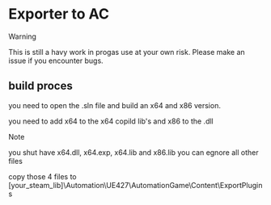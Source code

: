 # Exporter to AC

> [!WARNING]  
> This is still a havy work in progas use at your own risk.
> Please make an issue if you encounter bugs.

## build proces
you need to open the .sln file and build an x64 and x86 version.

you need to add x64 to the x64 copild lib's
and x86 to the .dll

> [!NOTE]
> you shut have x64.dll, x64.exp, x64.lib and x86.lib
> you can egnore all other files

copy those 4 files to [your_steam_lib]\Automation\UE427\AutomationGame\Content\ExportPlugins

